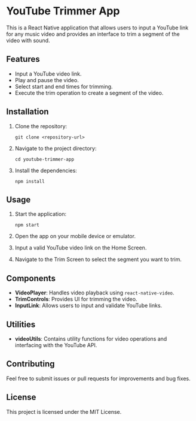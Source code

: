 # YouTube Trimmer App

This is a React Native application that allows users to input a YouTube link for any music video and provides an interface to trim a segment of the video with sound.

## Features

- Input a YouTube video link.
- Play and pause the video.
- Select start and end times for trimming.
- Execute the trim operation to create a segment of the video.

## Installation

1. Clone the repository:
   ```
   git clone <repository-url>
   ```

2. Navigate to the project directory:
   ```
   cd youtube-trimmer-app
   ```

3. Install the dependencies:
   ```
   npm install
   ```

## Usage

1. Start the application:
   ```
   npm start
   ```

2. Open the app on your mobile device or emulator.

3. Input a valid YouTube video link on the Home Screen.

4. Navigate to the Trim Screen to select the segment you want to trim.

## Components

- **VideoPlayer**: Handles video playback using `react-native-video`.
- **TrimControls**: Provides UI for trimming the video.
- **InputLink**: Allows users to input and validate YouTube links.

## Utilities

- **videoUtils**: Contains utility functions for video operations and interfacing with the YouTube API.

## Contributing

Feel free to submit issues or pull requests for improvements and bug fixes.

## License

This project is licensed under the MIT License.
